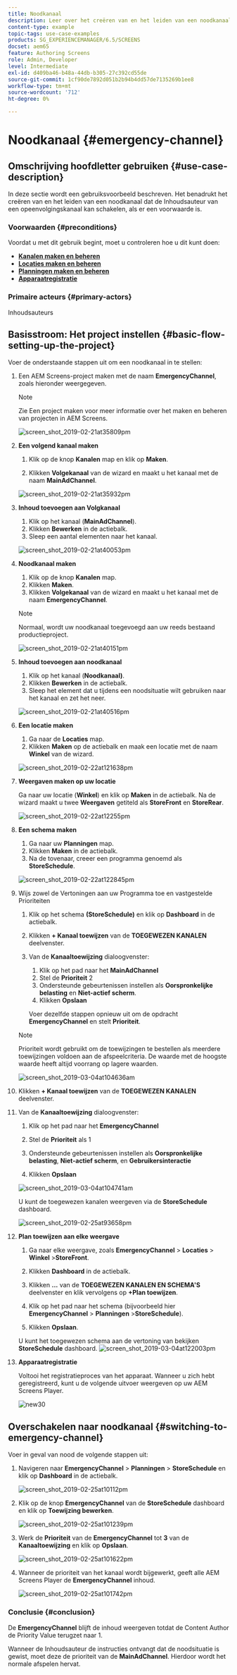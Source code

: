 ```yaml
---
title: Noodkanaal
description: Leer over het creëren van en het leiden van een noodkanaal dat de Inhoudsauteur van een opeenvolgingskanaal kan schakelen als er een voorwaarde is.
content-type: example
topic-tags: use-case-examples
products: SG_EXPERIENCEMANAGER/6.5/SCREENS
docset: aem65
feature: Authoring Screens
role: Admin, Developer
level: Intermediate
exl-id: d409ba46-b48a-44db-b305-27c392cd55de
source-git-commit: 1cf90de7892d051b2b94b4dd57de7135269b1ee8
workflow-type: tm+mt
source-wordcount: '712'
ht-degree: 0%

---
```


# Noodkanaal {#emergency-channel}

## Omschrijving hoofdletter gebruiken {#use-case-description}

In deze sectie wordt een gebruiksvoorbeeld beschreven. Het benadrukt het creëren van en het leiden van een noodkanaal dat de Inhoudsauteur van een opeenvolgingskanaal kan schakelen, als er een voorwaarde is.

### Voorwaarden {#preconditions}

Voordat u met dit gebruik begint, moet u controleren hoe u dit kunt doen:

* **[Kanalen maken en beheren](managing-channels.md)**
* **[Locaties maken en beheren](managing-locations.md)**
* **[Planningen maken en beheren](managing-schedules.md)**
* **[Apparaatregistratie](device-registration.md)**

### Primaire acteurs {#primary-actors}

Inhoudsauteurs

## Basisstroom: Het project instellen {#basic-flow-setting-up-the-project}

Voer de onderstaande stappen uit om een noodkanaal in te stellen:

1. Een AEM Screens-project maken met de naam **EmergencyChannel**, zoals hieronder weergegeven.

   >[!NOTE]
   >Zie Een project maken voor meer informatie over het maken en beheren van projecten in AEM Screens.

   ![screen_shot_2019-02-21at35809pm](assets/screen_shot_2019-02-21at35809pm.png)

1. **Een volgend kanaal maken**

   1. Klik op de knop **Kanalen** map en klik op **Maken**.

   1. Klikken **Volgekanaal** van de wizard en maakt u het kanaal met de naam **MainAdChannel**.

   ![screen_shot_2019-02-21at35932pm](assets/screen_shot_2019-02-21at35932pm.png)

1. **Inhoud toevoegen aan Volgkanaal**

   1. Klik op het kanaal (**MainAdChannel**).
   1. Klikken **Bewerken** in de actiebalk.
   1. Sleep een aantal elementen naar het kanaal.

   ![screen_shot_2019-02-21at40053pm](assets/screen_shot_2019-02-21at40053pm.png)

1. **Noodkanaal maken**

   1. Klik op de knop **Kanalen** map.
   1. Klikken **Maken**.
   1. Klikken **Volgekanaal** van de wizard en maakt u het kanaal met de naam **EmergencyChannel**.

   >[!NOTE]
   >
   >Normaal, wordt uw noodkanaal toegevoegd aan uw reeds bestaand productieproject.

   ![screen_shot_2019-02-21at40151pm](assets/screen_shot_2019-02-21at40151pm.png)

1. **Inhoud toevoegen aan noodkanaal**

   1. Klik op het kanaal (**Noodkanaal)**.
   1. Klikken **Bewerken** in de actiebalk.
   1. Sleep het element dat u tijdens een noodsituatie wilt gebruiken naar het kanaal en zet het neer.

   ![screen_shot_2019-02-21at40516pm](assets/screen_shot_2019-02-21at40516pm.png)

1. **Een locatie maken**

   1. Ga naar de **Locaties** map.
   1. Klikken **Maken** op de actiebalk en maak een locatie met de naam **Winkel** van de wizard.

   ![screen_shot_2019-02-22at121638pm](assets/screen_shot_2019-02-22at121638pm.png)

1. **Weergaven maken op uw locatie**

   Ga naar uw locatie (**Winkel**) en klik op **Maken** in de actiebalk. Na de wizard maakt u twee **Weergaven** getiteld als **StoreFront** en **StoreRear**.

   ![screen_shot_2019-02-22at12255pm](assets/screen_shot_2019-02-22at122556pm.png)

1. **Een schema maken**

   1. Ga naar uw **Planningen** map.
   1. Klikken **Maken** in de actiebalk.
   1. Na de tovenaar, creeer een programma genoemd als **StoreSchedule**.

   ![screen_shot_2019-02-22at122845pm](assets/screen_shot_2019-02-22at122845pm.png)

1. Wijs zowel de Vertoningen aan uw Programma toe en vastgestelde Prioriteiten

   1. Klik op het schema **(StoreSchedule)** en klik op **Dashboard** in de actiebalk.

   1. Klikken **+ Kanaal toewijzen** van de **TOEGEWEZEN KANALEN** deelvenster.

   1. Van de **Kanaaltoewijzing** dialoogvenster:

      1. Klik op het pad naar het **MainAdChannel**
      1. Stel de **Prioriteit** 2
      1. Ondersteunde gebeurtenissen instellen als **Oorspronkelijke belasting** en **Niet-actief scherm**.
      1. Klikken **Opslaan**

      Voer dezelfde stappen opnieuw uit om de opdracht **EmergencyChannel** en stelt **Prioriteit**.

   >[!NOTE]
   >
   >Prioriteit wordt gebruikt om de toewijzingen te bestellen als meerdere toewijzingen voldoen aan de afspeelcriteria. De waarde met de hoogste waarde heeft altijd voorrang op lagere waarden.

   ![screen_shot_2019-03-04at104636am](assets/screen_shot_2019-03-04at104636am.png)

1. Klikken **+ Kanaal toewijzen** van de **TOEGEWEZEN KANALEN** deelvenster.

1. Van de **Kanaaltoewijzing** dialoogvenster:

   1. Klik op het pad naar het **EmergencyChannel**
   1. Stel de **Prioriteit** als 1

   1. Ondersteunde gebeurtenissen instellen als **Oorspronkelijke belasting**, **Niet-actief scherm**, en **Gebruikersinteractie**

   1. Klikken **Opslaan**

   ![screen_shot_2019-03-04at104741am](assets/screen_shot_2019-03-04at104741am.png)

   U kunt de toegewezen kanalen weergeven via de **StoreSchedule** dashboard.

   ![screen_shot_2019-02-25at93658pm](assets/screen_shot_2019-02-25at93658pm.png)

1. **Plan toewijzen aan elke weergave**

   1. Ga naar elke weergave, zoals **EmergencyChannel** > **Locaties** > **Winkel** >**StoreFront**.

   1. Klikken **Dashboard** in de actiebalk.
   1. Klikken **...** van de **TOEGEWEZEN KANALEN EN SCHEMA&#39;S** deelvenster en klik vervolgens op **+Plan toewijzen**.

   1. Klik op het pad naar het schema (bijvoorbeeld hier **EmergencyChannel** > **Planningen** >**StoreSchedule**).

   1. Klikken **Opslaan**.

   U kunt het toegewezen schema aan de vertoning van bekijken **StoreSchedule** dashboard.
   ![screen_shot_2019-03-04at122003pm](assets/screen_shot_2019-03-04at122003pm.png)

1. **Apparaatregistratie**

   Voltooi het registratieproces van het apparaat. Wanneer u zich hebt geregistreerd, kunt u de volgende uitvoer weergeven op uw AEM Screens Player.

   ![new30](assets/new30.gif)

## Overschakelen naar noodkanaal {#switching-to-emergency-channel}

Voer in geval van nood de volgende stappen uit:

1. Navigeren naar **EmergencyChannel** > **Planningen** > **StoreSchedule** en klik op **Dashboard** in de actiebalk.

   ![screen_shot_2019-02-25at10112pm](assets/screen_shot_2019-02-25at101112pm.png)

1. Klik op de knop **EmergencyChannel** van de **StoreSchedule** dashboard en klik op **Toewijzing bewerken**.

   ![screen_shot_2019-02-25at101239pm](assets/screen_shot_2019-02-25at101239pm.png)

1. Werk de **Prioriteit** van de **EmergencyChannel** tot **3** van de **Kanaaltoewijzing** en klik op **Opslaan**.

   ![screen_shot_2019-02-25at101622pm](assets/screen_shot_2019-02-25at101622pm.png)

1. Wanneer de prioriteit van het kanaal wordt bijgewerkt, geeft alle AEM Screens Player de **EmergencyChannel** inhoud.

   ![screen_shot_2019-02-25at101742pm](assets/screen_shot_2019-02-25at101742pm.png)

### Conclusie {#conclusion}

De **EmergencyChannel** blijft de inhoud weergeven totdat de Content Author de Priority Value terugzet naar 1.

Wanneer de Inhoudsauteur de instructies ontvangt dat de noodsituatie is gewist, moet deze de prioriteit van de **MainAdChannel**. Hierdoor wordt het normale afspelen hervat.
